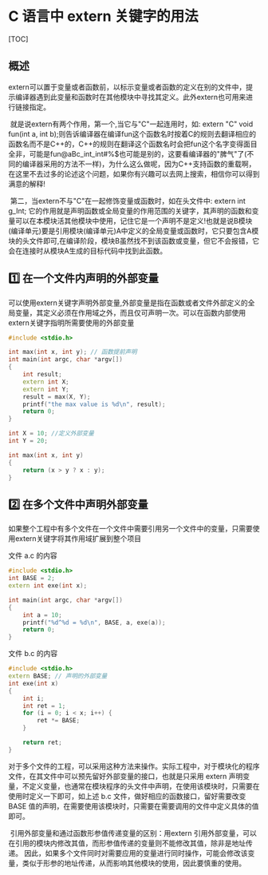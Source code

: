 # C 语言中 extern 关键字的用法

[TOC]

## 概述

​	extern可以置于变量或者函数前，以标示变量或者函数的定义在别的文件中，提示编译器遇到此变量和函数时在其他模块中寻找其定义。此外extern也可用来进行链接指定。

​	就是说extern有两个作用，第一个,当它与"C"一起连用时，如: extern "C" void fun(int a, int b);则告诉编译器在编译fun这个函数名时按着C的规则去翻译相应的函数名而不是C++的，C++的规则在翻译这个函数名时会把fun这个名字变得面目全非，可能是fun@aBc_int_int#%$也可能是别的，这要看编译器的"脾气"了(不同的编译器采用的方法不一样)，为什么这么做呢，因为C++支持函数的重载啊，在这里不去过多的论述这个问题，如果你有兴趣可以去网上搜索，相信你可以得到满意的解释!    

​	 第二，当extern不与"C"在一起修饰变量或函数时，如在头文件中: extern int g_Int; 它的作用就是声明函数或全局变量的作用范围的关键字，其声明的函数和变量可以在本模块活其他模块中使用，记住它是一个声明不是定义!也就是说B模块(编译单元)要是引用模块(编译单元)A中定义的全局变量或函数时，它只要包含A模块的头文件即可,在编译阶段，模块B虽然找不到该函数或变量，但它不会报错，它会在连接时从模块A生成的目标代码中找到此函数。

## :one: 在一个文件内声明的外部变量

可以使用extern关键字声明外部变量,外部变量是指在函数或者文件外部定义的全局变量，其定义必须在作用域之外，而且仅可声明一次。可以在函数内部使用extern关键字指明所需要使用的外部变量

```c++
#include <stdio.h>

int max(int x, int y); // 函数提前声明
int main(int argc, char *argv[])
{
	int result;
	extern int X;
	extern int Y;
	result = max(X, Y);
	printf("the max value is %d\n", result);
	return 0;
}

int X = 10; //定义外部变量
int Y = 20;

int max(int x, int y)
{
	return (x > y ? x : y);
}
```

## :two: 在多个文件中声明外部变量

如果整个工程中有多个文件在一个文件中需要引用另一个文件中的变量，只需要使用extern关键字将其作用域扩展到整个项目

文件 a.c 的内容

```c++
#include <stdio.h>
int BASE = 2;
extern int exe(int x);

int main(int argc, char *argv[])
{
	int a = 10;
	printf("%d^%d = %d\n", BASE, a, exe(a));
	return 0;
}
```

文件 b.c 的内容

```c++
#include <stdio.h>
extern BASE; // 声明的外部变量
int exe(int x)
{
	int i;
	int ret = 1;
	for (i = 0; i < x; i++) {
		ret *= BASE;
	}

	return ret;
}
```

​	对于多个文件的工程，可以采用这种方法来操作。实际工程中，对于模块化的程序文件，在其文件中可以预先留好外部变量的接口，也就是只采用 extern 声明变量，不定义变量，也通常在模块程序的头文件中声明，在使用该模块时，只需要在使用时定义一下即可，如上述 b.c 文件，做好相应的函数接口，留好需要改变 BASE 值的声明，在需要使用该模块时，只需要在需要调用的文件中定义具体的值即可。 

​	引用外部变量和通过函数形参值传递变量的区别：用extern 引用外部变量，可以在引用的模块内修改其值，而形参值传递的变量则不能修改其值，除非是地址传递。 因此，如果多个文件同时对需要应用的变量进行同时操作，可能会修改该变量，类似于形参的地址传递，从而影响其他模块的使用，因此要慎重的使用。 